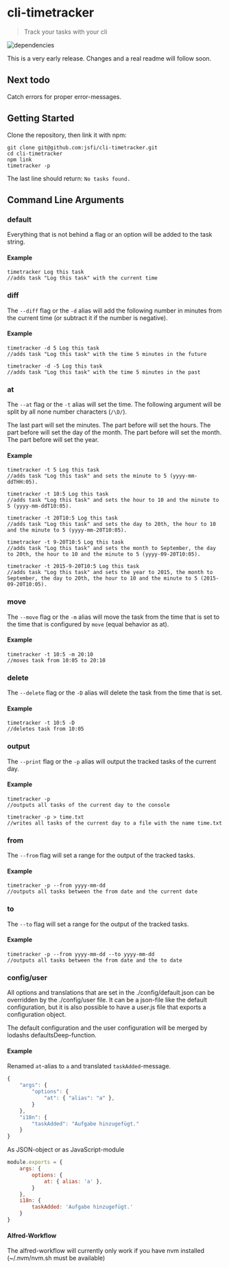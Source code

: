 # cli-timetracker

> Track your tasks with your cli

![dependencies](https://david-dm.org/jsfi/cli-timetracker.svg)

This is a very early release. Changes and a real readme will follow soon.

## Next todo

Catch errors for proper error-messages.

## Getting Started

Clone the repository, then link it with npm:

```
git clone git@github.com:jsfi/cli-timetracker.git
cd cli-timetracker
npm link
timetracker -p
```

The last line should return: `No tasks found.`

## Command Line Arguments

### default

Everything that is not behind a flag or an option will be added to the task string.

#### Example

```shell
timetracker Log this task
//adds task "Log this task" with the current time
```

### diff

The `--diff` flag or the `-d` alias will add the following number in minutes from the current time (or subtract it if the number is negative).

#### Example

```shell
timetracker -d 5 Log this task
//adds task "Log this task" with the time 5 minutes in the future

timetracker -d -5 Log this task
//adds task "Log this task" with the time 5 minutes in the past
```

### at

The `--at` flag or the `-t` alias will set the time. The following argument will be split by all none number characters (`/\D/`).

The last part will set the minutes.
The part before will set the hours.
The part before will set the day of the month.
The part before will set the month.
The part before will set the year.

#### Example

```shell
timetracker -t 5 Log this task
//adds task "Log this task" and sets the minute to 5 (yyyy-mm-ddTHH:05).

timetracker -t 10:5 Log this task
//adds task "Log this task" and sets the hour to 10 and the minute to 5 (yyyy-mm-ddT10:05).

timetracker -t 20T10:5 Log this task
//adds task "Log this task" and sets the day to 20th, the hour to 10 and the minute to 5 (yyyy-mm-20T10:05).

timetracker -t 9-20T10:5 Log this task
//adds task "Log this task" and sets the month to September, the day to 20th, the hour to 10 and the minute to 5 (yyyy-09-20T10:05).

timetracker -t 2015-9-20T10:5 Log this task
//adds task "Log this task" and sets the year to 2015, the month to September, the day to 20th, the hour to 10 and the minute to 5 (2015-09-20T10:05).
```

### move

The `--move` flag or the `-m` alias will move the task from the time that is set to the time that is configured by `move` (equal behavior as at).

#### Example

```shell
timetracker -t 10:5 -m 20:10
//moves task from 10:05 to 20:10
```

### delete

The `--delete` flag or the `-D` alias will delete the task from the time that is set.

#### Example

```shell
timetracker -t 10:5 -D
//deletes task from 10:05
```

### output

The `--print` flag or the `-p` alias will output the tracked tasks of the current day.

#### Example

```shell
timetracker -p
//outputs all tasks of the current day to the console

timetracker -p > time.txt
//writes all tasks of the current day to a file with the name time.txt
```

### from

The `--from` flag will set a range for the output of the tracked tasks.

#### Example

```shell
timetracker -p --from yyyy-mm-dd
//outputs all tasks between the from date and the current date
```

### to

The `--to` flag will set a range for the output of the tracked tasks.

#### Example

```shell
timetracker -p --from yyyy-mm-dd --to yyyy-mm-dd
//outputs all tasks between the from date and the to date
```

### config/user

All options and translations that are set in the ./config/default.json can be overridden by the ./config/user file. It can be a json-file like the default configuration, but it is also possible to have a user.js file that exports a configuration object.

The default configuration and the user configuration will be merged by lodashs defaultsDeep-function.

#### Example

Renamed `at`-alias to `a` and translated `taskAdded`-message.

```js
{
    "args": {
        "options": {
            "at": { "alias": "a" },
        }
    },
    "i18n": {
        "taskAdded": "Aufgabe hinzugefügt."
    }
}
```

As JSON-object or as JavaScript-module

```js
module.exports = {
    args: {
        options: {
            at: { alias: 'a' },
        }
    },
    i18n: {
        taskAdded: 'Aufgabe hinzugefügt.'
    }
}
```

#### Alfred-Workflow

The alfred-workflow will currently only work if you have nvm installed (~/.nvm/nvm.sh must be available)
